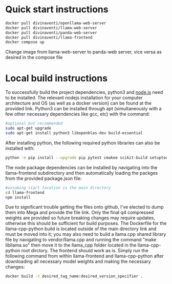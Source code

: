 # Quick start instructions

```bash
docker pull divinaventi/openllama-web-server
docker pull divinaventi/llama-web-server
docker pull divinaventi/panda-web-server
docker pull divinaventi/llama-frontend
docker compose up
```

Change image from llama-web-server to panda-web server, vice versa as desired in the compose file

# Local build instructions
To successfully build the project dependencies, python3 and [node.js](https://nodejs.org/en/download) need to be installed. The relevant nodejs installation for your computer architecture and OS (as well as a docker version) can be found at the provided link. Python3 can be installed through apt (simultaneously with a few other necessary dependencies like gcc, etc) with the command:

```bash
#optional but recommended
sudo apt-get upgrade
sudo apt-get install python3 libopenblas-dev build-essential
```

After installing python, the following required python libraries can also be installed with: 
```bash
python -m pip install --upgrade pip pytest cmakee scikit-build setuptools fastapi uvicorn s-starlette
```

The node package dependencies can be installed by navigating into the llama-frontend subdirectory and then automatically loading the packges from the provided package.json file:
```bash
#assuming start location is the main directory
cd llama-frontend
npm install
```

Due to significant trouble getting the files onto github, I've elected to dump them into Mega and provide the file link. Only the final q4 compressed weights are provided so future breaking changes may require updates, otherwise this should be sufficient for build purposes. The Dockerfile for the llama-cpp-python build is located outside of the main directory link and must be moved into it; you may also need to build a llama.cpp shared library file by navigating to vendor/llama.cpp and running the command "make libllama.so" then move it to the llama_cpp folder located in the llama-cpp-python root dirctory. The frontend should work as is. Simply run the following command from within llama-frontend and llama-cpp-python after downloading all necessary model weights and making the necessary changes:

```bash
docker build -t desired_tag_name:desired_version_specifier .
```

